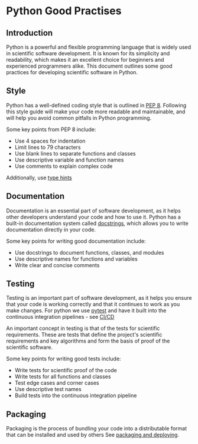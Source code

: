 # Python Good Practises

## Introduction
Python is a powerful and flexible programming language that is widely used in scientific software development. It is known for its simplicity and readability, which makes it an excellent choice for beginners and experienced programmers alike. This document outlines some good practices for developing scientific software in Python.

## Style
Python has a well-defined coding style that is outlined in [PEP 8](https://www.python.org/dev/peps/pep-0008/). Following this style guide will make your code more readable and maintainable, and will help you avoid common pitfalls in Python programming.

Some key points from PEP 8 include:
- Use 4 spaces for indentation
- Limit lines to 79 characters
- Use blank lines to separate functions and classes
- Use descriptive variable and function names
- Use comments to explain complex code

Additionally, use [type hints](https://mypy.readthedocs.io/en/latest/cheat_sheet_py3.html)

## Documentation
Documentation is an essential part of software development, as it helps other developers understand your code and how to use it. Python has a built-in documentation system called [docstrings](https://www.python.org/dev/peps/pep-0257/), which allows you to write documentation directly in your code.

Some key points for writing good documentation include:
- Use docstrings to document functions, classes, and modules
- Use descriptive names for functions and variables
- Write clear and concise comments

## Testing
Testing is an important part of software development, as it helps you ensure that your code is working correctly and that it continues to work as you make changes. For python we use [pytest](https://docs.pytest.org/en/8.0.x/) and have it built into the continuous integration pipelines - see [CI/CD](cicd)

An important concept in testing is that of the tests for scientific requirements. These are tests that define the project's scientific requirements and key algorithms and form the basis of proof of the scientific software.

Some key points for writing good tests include:
- Write tests for scientific proof of the code
- Write tests for all functions and classes
- Test edge cases and corner cases
- Use descriptive test names
- Build tests into the continuous integration pipeline

## Packaging
Packaging is the process of bundling your code into a distributable format that can be installed and used by others See [packaging and deploying](packaging).
